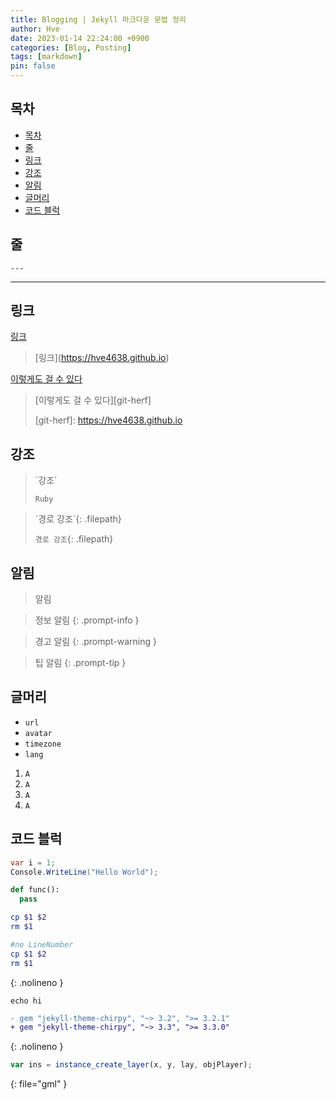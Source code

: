 ```yaml
---
title: Blogging | Jekyll 마크다운 문법 정리
author: Hve
date: 2023-01-14 22:24:00 +0900
categories: [Blog, Posting]
tags: [markdown]
pin: false
---
```


## 목차
- [목차](#목차)
- [줄](#줄)
- [링크](#링크)
- [강조](#강조)
- [알림](#알림)
- [글머리](#글머리)
- [코드 블럭](#코드-블럭)


## 줄

```
---
```

---

## 링크


[링크](https://hve4638.github.io)

> \[링크\](https://hve4638.github.io)

[이렇게도 걸 수 있다][git-herf]

[git-herf]: https://hve4638.github.io

> \[이렇게도 걸 수 있다\]\[git-herf\]
> 
> \[git-herf\]: https://hve4638.github.io


## 강조

> \`강조\`
> 
> `Ruby` 

> \`경로 강조\`\{: .filepath\}
> 
> `경로 강조`{: .filepath}

## 알림

> 알림

> 정보 알림
{: .prompt-info }

> 경고 알림
{: .prompt-warning }

> 팁 알림
{: .prompt-tip }

## 글머리

- `url`
- `avatar`
- `timezone`
- `lang`


1. `A`
2. `A`
3. `A`
4. `A`


## 코드 블럭

```c#
var i = 1;
Console.WriteLine("Hello World");
```

```python
def func():
  pass
```

```bash
cp $1 $2
rm $1
```

```bash
#no LineNumber
cp $1 $2
rm $1
```
{: .nolineno }

```console
echo hi
```

```diff
- gem "jekyll-theme-chirpy", "~> 3.2", ">= 3.2.1"
+ gem "jekyll-theme-chirpy", "~> 3.3", ">= 3.3.0"
```
{: .nolineno }

```js
var ins = instance_create_layer(x, y, lay, objPlayer);
```
{: file="gml" }
